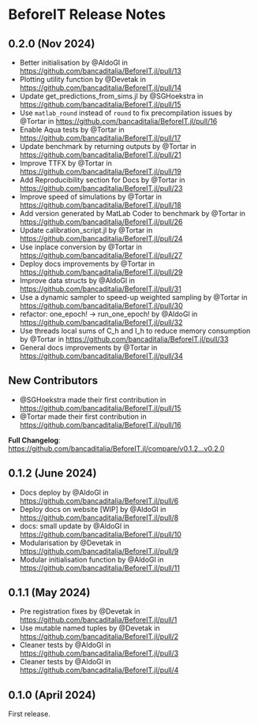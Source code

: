 BeforeIT Release Notes
======================

0.2.0 (Nov 2024)
------------------

* Better initialisation by @AldoGl in https://github.com/bancaditalia/BeforeIT.jl/pull/13
* Plotting utility function by @Devetak in https://github.com/bancaditalia/BeforeIT.jl/pull/14
* Update get_predictions_from_sims.jl by @SGHoekstra in https://github.com/bancaditalia/BeforeIT.jl/pull/15
* Use `matlab_round` instead of `round` to fix precompilation issues by @Tortar in https://github.com/bancaditalia/BeforeIT.jl/pull/16
* Enable Aqua tests by @Tortar in https://github.com/bancaditalia/BeforeIT.jl/pull/17
* Update benchmark by returning outputs by @Tortar in https://github.com/bancaditalia/BeforeIT.jl/pull/21
* Improve TTFX by @Tortar in https://github.com/bancaditalia/BeforeIT.jl/pull/19
* Add Reproducibility section for Docs by @Tortar in https://github.com/bancaditalia/BeforeIT.jl/pull/23
* Improve speed of simulations by @Tortar in https://github.com/bancaditalia/BeforeIT.jl/pull/18
* Add version generated by MatLab Coder to benchmark by @Tortar in https://github.com/bancaditalia/BeforeIT.jl/pull/26
* Update calibration_script.jl by @Tortar in https://github.com/bancaditalia/BeforeIT.jl/pull/24
* Use inplace conversion by @Tortar in https://github.com/bancaditalia/BeforeIT.jl/pull/27
* Deploy docs improvements by @Tortar in https://github.com/bancaditalia/BeforeIT.jl/pull/29
* Improve data structs by @AldoGl in https://github.com/bancaditalia/BeforeIT.jl/pull/31
* Use a dynamic sampler to speed-up weighted sampling by @Tortar in https://github.com/bancaditalia/BeforeIT.jl/pull/30
* refactor: one_epoch! -> run_one_epoch! by @AldoGl in https://github.com/bancaditalia/BeforeIT.jl/pull/32
* Use threads local sums of C_h and I_h to reduce memory consumption  by @Tortar in https://github.com/bancaditalia/BeforeIT.jl/pull/33
* General docs improvements by @Tortar in https://github.com/bancaditalia/BeforeIT.jl/pull/34

## New Contributors
* @SGHoekstra made their first contribution in https://github.com/bancaditalia/BeforeIT.jl/pull/15
* @Tortar made their first contribution in https://github.com/bancaditalia/BeforeIT.jl/pull/16

**Full Changelog**: https://github.com/bancaditalia/BeforeIT.jl/compare/v0.1.2...v0.2.0

0.1.2 (June 2024)
------------------

* Docs deploy by @AldoGl in https://github.com/bancaditalia/BeforeIT.jl/pull/6
* Deploy docs on website [WIP] by @AldoGl in https://github.com/bancaditalia/BeforeIT.jl/pull/8
* docs: small update by @AldoGl in https://github.com/bancaditalia/BeforeIT.jl/pull/10
* Modularisation by @Devetak in https://github.com/bancaditalia/BeforeIT.jl/pull/9
* Modular initialisation function by @AldoGl in https://github.com/bancaditalia/BeforeIT.jl/pull/11

0.1.1 (May 2024)
------------------

* Pre registration fixes by @Devetak in https://github.com/bancaditalia/BeforeIT.jl/pull/1
* Use mutable named tuples by @Devetak in https://github.com/bancaditalia/BeforeIT.jl/pull/2
* Cleaner tests by @AldoGl in https://github.com/bancaditalia/BeforeIT.jl/pull/3
* Cleaner tests by @AldoGl in https://github.com/bancaditalia/BeforeIT.jl/pull/4

0.1.0 (April 2024)
------------------

First release.
